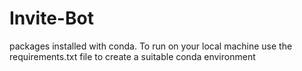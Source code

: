# Invite-Bot

packages installed with conda. To run on your local machine use the requirements.txt file to create a suitable conda environment